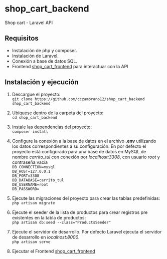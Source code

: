 # shop_cart_backend
Shop cart - Laravel API

## Requisitos
- Instalación de php y composer.
- Instalación de Laravel.
- Conexión a base de datos SQL.
- Frontend [shop_cart_frontend](https://github.com/cczambrano12/shop_cart_frontend) para interactuar con la API

## Instalación y ejecución
1. Descargue el proyecto:  
`git clone https://github.com/cczambrano12/shop_cart_backend shop_cart_backend`  

2. Ubíquese dentro de la carpeta del proyecto:  
`cd shop_cart_backend`  

3. Instale las dependencias del proyecto:  
`composer install`  

4. Configure la conexión a la base de datos en el archivo **.env** utilizando los datos correspondientes a su configuración. En por defecto el proyecto está configurado para una base de datos en MySQL de nombre *carrito_tul* con conexión por *localhost:3308*, con usuario *root* y contraseña vacía  
    `DB_CONNECTION=mysql`  
    `DB_HOST=127.0.0.1`  
    `DB_PORT=3308`  
    `DB_DATABASE=carrito_tul`  
    `DB_USERNAME=root`  
    `DB_PASSWORD=`  

5. Ejecute las migraciones del proyecto para crear las tablas predefinidas:  
`php artisan migrate`  

6. Ejecute el seeder de la lista de productos para crear registros pre existentes en la tabla de productos:  
`php artisan db:seed --class="ProductsSeeder"`

7. Ejecute el servidor de desarrollo. Por defecto Laravel ejecuta el servidor de desarrollo en *localhost:8000*.     
`php artisan serve`  

8. Ejecutar el Frontend [shop_cart_frontend](https://github.com/cczambrano12/shop_cart_frontend)
